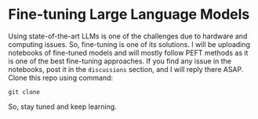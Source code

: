 # Fine-tuning Large Language Models
Using state-of-the-art LLMs is one of the challenges due to hardware and computing issues. So, fine-tuning is one of its solutions. I will be uploading notebooks of fine-tuned models and will mostly follow PEFT methods as it is one of the best fine-tuning approaches. If you find any issue in the notebooks, post it in the `discussions` section, and I will reply there ASAP.
Clone this repo using command:
```
git clone 
```

So, stay tuned and keep learning.
